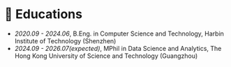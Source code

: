 # 📖 Educations
- *2020.09 - 2024.06*, B.Eng. in Computer Science and Technology, Harbin Institute of Technology (Shenzhen)
- *2024.09 - 2026.07(expected)*, MPhil in Data Science and Analytics, The Hong Kong University of Science and Technology (Guangzhou)

